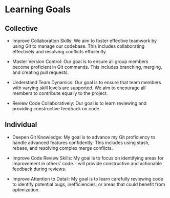# Learning Goals

## Collective

- Improve Collaboration Skills:
We aim to foster effective teamwork by using Git to manage our codebase.
This includes collaborating effectively and resolving conflicts efficiently.

- Master Version Control:
Our goal is to ensure all group members become proficient in Git commands.
This includes branching, merging, and creating pull requests.

- Understand Team Dynamics:
Our goal is to ensure that team members with varying skill levels are supported.
We aim to encourage all members to contribute equally to the project.

- Review Code Collaboratively:
Our goal is to learn reviewing and providing constructive feedback on code.

## Individual

- Deepen Git Knowledge:
My goal is to advance my Git proficiency to handle advanced features confidently.
This includes using stash, rebase, and resolving complex merge conflicts.

- Improve Code Review Skills:
My goal is to focus on identifying areas for improvement in others’ code.
I will provide constructive and actionable feedback during reviews.

- Improve Attention to Detail:
My goal is to learn carefully reviewing code to identify potential bugs, inefficiencies,
or areas that could benefit from optimization.

##
